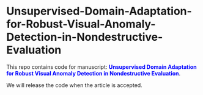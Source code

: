 # Unsupervised-Domain-Adaptation-for-Robust-Visual-Anomaly-Detection-in-Nondestructive-Evaluation

This repo contains code for manuscript: <span style="color:blue"><b>Unsupervised Domain Adaptation for Robust Visual Anomaly Detection in Nondestructive Evaluation</b></span>.

We will release the code when the article is accepted.
